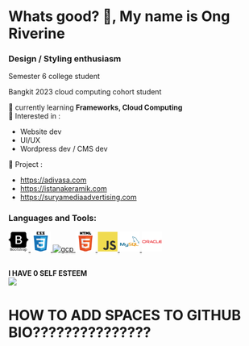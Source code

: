 <h1>Whats good? 👋, My name is Ong Riverine</h1>
<h3>Design / Styling enthusiasm</h3>
<p>Semester 6 college student</p>
<p>Bangkit 2023 cloud computing cohort student</p>


🌱 currently learning **Frameworks, Cloud Computing**<br>
🤩 Interested in :
- Website dev<br>
- UI/UX<br>
- Wordpress dev / CMS dev

🚧 Project :
- https://adivasa.com<br>
- https://istanakeramik.com<br>
- https://suryamediaadvertising.com<br>






<p align="left">
</p>

<h3 align="left">Languages and Tools:</h3>
<p align="left"> <a href="https://getbootstrap.com" target="_blank" rel="noreferrer"> <img src="https://raw.githubusercontent.com/devicons/devicon/master/icons/bootstrap/bootstrap-plain-wordmark.svg" alt="bootstrap" width="40" height="40"/> </a> <a href="https://www.w3schools.com/css/" target="_blank" rel="noreferrer"> <img src="https://raw.githubusercontent.com/devicons/devicon/master/icons/css3/css3-original-wordmark.svg" alt="css3" width="40" height="40"/> </a> <a href="https://cloud.google.com" target="_blank" rel="noreferrer"> <img src="https://www.vectorlogo.zone/logos/google_cloud/google_cloud-icon.svg" alt="gcp" width="40" height="40"/> </a> <a href="https://www.w3.org/html/" target="_blank" rel="noreferrer"> <img src="https://raw.githubusercontent.com/devicons/devicon/master/icons/html5/html5-original-wordmark.svg" alt="html5" width="40" height="40"/> </a> <a href="https://developer.mozilla.org/en-US/docs/Web/JavaScript" target="_blank" rel="noreferrer"> <img src="https://raw.githubusercontent.com/devicons/devicon/master/icons/javascript/javascript-original.svg" alt="javascript" width="40" height="40"/> </a> <a href="https://www.mysql.com/" target="_blank" ![7bs2j8](https://user-images.githubusercontent.com/53504975/220033000-b59cfb22-823c-4d8d-9a93-95da2a30aabb.jpg)
rel="noreferrer"> <img src="https://raw.githubusercontent.com/devicons/devicon/master/icons/mysql/mysql-original-wordmark.svg" alt="mysql" width="40" height="40"/> </a> <a href="https://www.oracle.com/" target="_blank" rel="noreferrer"> <img src="https://raw.githubusercontent.com/devicons/devicon/master/icons/oracle/oracle-original.svg" alt="oracle" width="40" height="40"/> </a> </p>

<br clear="both">
<b>I HAVE 0 SELF ESTEEM</b><br>
<div align="left">
  <img height="200" src="https://i.imgflip.com/7bs2j8.jpg"  />
</div>
<H1> HOW TO ADD SPACES TO GITHUB BIO???????????????
